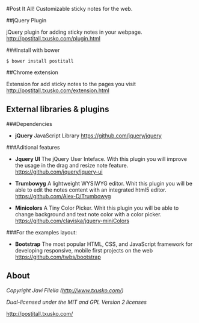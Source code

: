 #Post It All!
Customizable sticky notes for the web. 

##jQuery Plugin

jQuery plugin for adding sticky notes in your webpage.
http://postitall.txusko.com/plugin.html

###Install with bower
```shell
$ bower install postitall
```

##Chrome extension

Extension for add sticky notes to the pages you visit
http://postitall.txusko.com/extension.html

## External libraries & plugins

###Dependencies
* **jQuery** JavaScript Library
https://github.com/jquery/jquery

###Aditional features
* **Jquery UI** The jQuery User Inteface. With this plugin you will improve the usage in the drag and resize note feature.
https://github.com/jquery/jquery-ui

* **Trumbowyg** A lightweight WYSIWYG editor. Whit this plugin you will be able to edit the notes content with an integrated html5 editor.
https://github.com/Alex-D/Trumbowyg

* **Minicolors** A Tiny Color Picker. Whit this plugin you will be able to change background and text note color with a color picker.
https://github.com/claviska/jquery-miniColors

###For the examples layout:
* **Bootstrap** The most popular HTML, CSS, and JavaScript framework for developing responsive, mobile first projects on the web
https://github.com/twbs/bootstrap

## About

_Copyright Javi Filella (http://www.txusko.com/)_

_Dual-licensed under the MIT and GPL Version 2 licenses_

http://postitall.txusko.com/

